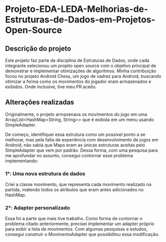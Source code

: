 # Projeto-EDA-LEDA-Melhorias-de-Estruturas-de-Dados-em-Projetos-Open-Source
## Descrição do projeto
Este projeto faz parte da disciplina de Estruturas de Dados, onde cada integrante selecionou um projeto open source com o objetivo principal de demonstrar e implementar otimizações de algoritmos.
Minha contribuição focou no projeto Android Chess, um jogo de xadrez para Android, buscando otimizar a forma como os movimentos do jogador eram armazenados e exibidos. Onde inclusive, tive meu PR aceito.

## Alterações realizadas
Originalmente, o projeto armazenava os movimentos do jogo em uma ArrayList<HashMap<String, String>> que é exibida em um menu usando SimpleAdapter. 

De começo, identifiquei essa estrutura como um possível ponto a se melhorar, mas pela falta de experiência com desenvolvimento de jogos em Android, não sabia que Maps eram as únicas estruturas aceitas pelo SimpleAdapter que vem por padrão. Dessa forma, com uma pesquisa para me aprofundar no assunto, consegui contornar esse problema implementando: 
### 1°: Uma nova estrutura de dados
Criei a classe movimento, que representa cada movimento realizado na partida, matendo todos os atributos que eram antes adicionados no HashMap.
### 2°: Adapter personalizado
Essa foi a parte que mais tive trabalho. Como forma de contornar o problema citado anteriormente, precisei implementar um adapter próprio para exibir a lista de movimentos.
Com algumas pesquisas e estudos, consegui construir o MovimentoAdapter que possibilitou essa modificação.




